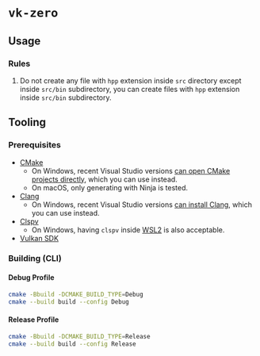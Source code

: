 # `vk-zero`

## Usage

### Rules

1. Do not create any file with `hpp` extension inside `src` directory except inside `src/bin` subdirectory, you can create files with `hpp` extension inside `src/bin` subdirectory.

## Tooling

### Prerequisites

- [CMake](https://cmake.org)
  - On Windows, recent Visual Studio versions [can open CMake projects directly](https://docs.microsoft.com/en-us/cpp/build/cmake-projects-in-visual-studio), which you can use instead.
  - On macOS, only generating with Ninja is tested.
- [Clang](https://clang.llvm.org)
  - On Windows, recent Visual Studio versions [can install Clang](https://docs.microsoft.com/en-us/cpp/build/clang-support-msbuild), which you can use instead.
- [Clspv](https://github.com/google/clspv)
  - On Windows, having `clspv` inside [WSL2](https://docs.microsoft.com/en-us/windows/wsl) is also acceptable.
- [Vulkan SDK](https://vulkan.lunarg.com/sdk/home)

### Building (CLI)

#### Debug Profile

```sh
cmake -Bbuild -DCMAKE_BUILD_TYPE=Debug
cmake --build build --config Debug
```

#### Release Profile

```sh
cmake -Bbuild -DCMAKE_BUILD_TYPE=Release
cmake --build build --config Release
```
